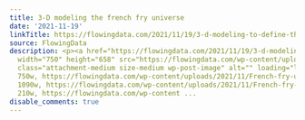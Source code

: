 ```yaml
---
title: 3-D modeling the french fry universe
date: '2021-11-19'
linkTitle: https://flowingdata.com/2021/11/19/3-d-modeling-to-define-the-french-fry-universe/
source: FlowingData
description: <p><a href="https://flowingdata.com/2021/11/19/3-d-modeling-to-define-the-french-fry-universe/"><img
  width="750" height="658" src="https://flowingdata.com/wp-content/uploads/2021/11/French-fry-universe-750x658.png"
  class="attachment-medium size-medium wp-post-image" alt="" loading="lazy" srcset="https://flowingdata.com/wp-content/uploads/2021/11/French-fry-universe-750x658.png
  750w, https://flowingdata.com/wp-content/uploads/2021/11/French-fry-universe-1090x957.png
  1090w, https://flowingdata.com/wp-content/uploads/2021/11/French-fry-universe-210x184.png
  210w, https://flowingdata.com/wp-content ...
disable_comments: true
---
```

<p><a href="https://flowingdata.com/2021/11/19/3-d-modeling-to-define-the-french-fry-universe/"><img width="750" height="658" src="https://flowingdata.com/wp-content/uploads/2021/11/French-fry-universe-750x658.png" class="attachment-medium size-medium wp-post-image" alt="" loading="lazy" srcset="https://flowingdata.com/wp-content/uploads/2021/11/French-fry-universe-750x658.png 750w, https://flowingdata.com/wp-content/uploads/2021/11/French-fry-universe-1090x957.png 1090w, https://flowingdata.com/wp-content/uploads/2021/11/French-fry-universe-210x184.png 210w, https://flowingdata.com/wp-content ...